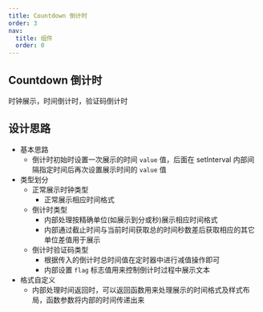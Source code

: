 ```yaml
---
title: Countdown 倒计时
order: 3
nav:
  title: 组件
  order: 0
---
```


## Countdown 倒计时

时钟展示，时间倒计时，验证码倒计时

## 设计思路

- 基本思路
  - 倒计时初始时设置一次展示的时间 `value` 值，后面在 setInterval 内部间隔指定时间后再次设置展示时间的 `value` 值
- 类型划分
  - 正常展示时钟类型
    - 正常展示相应时间格式
  - 倒计时类型
    - 内部处理按精确单位(如展示到分或秒)展示相应时间格式
    - 内部通过截止时间与当前时间获取总的时间秒数差后获取相应的其它单位差值用于展示
  - 倒计时验证码类型
    - 根据传入的倒计时总时间值在定时器中进行减值操作即可
    - 内部设置 `flag` 标志值用来控制倒计时过程中展示文本
- 格式自定义
  - 内部处理时间返回时，可以返回函数用来处理展示的时间格式及样式布局，函数参数将内部的时间传递出来

